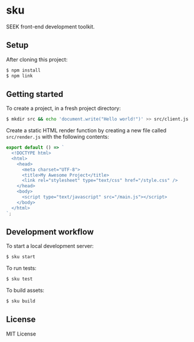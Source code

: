 # sku

SEEK front-end development toolkit.

## Setup

After cloning this project:

```bash
$ npm install
$ npm link
```

## Getting started

To create a project, in a fresh project directory:

```bash
$ mkdir src && echo 'document.write("Hello world!")' >> src/client.js
```

Create a static HTML render function by creating a new file called `src/render.js` with the following contents:

```js
export default () => `
  <!DOCTYPE html>
  <html>
    <head>
      <meta charset="UTF-8">
      <title>My Awesome Project</title>
      <link rel="stylesheet" type="text/css" href="/style.css" />
    </head>
    <body>
      <script type="text/javascript" src="/main.js"></script>
    </body>
  </html>
`;
```

## Development workflow

To start a local development server:

```bash
$ sku start
```

To run tests:

```bash
$ sku test
```

To build assets:

```bash
$ sku build
```

## License

MIT License
